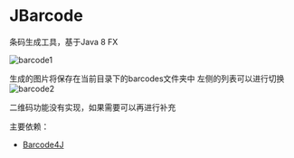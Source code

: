 # JBarcode
条码生成工具，基于Java 8 FX

![barcode1](https://user-images.githubusercontent.com/2569600/33868435-f8cb17aa-df3d-11e7-8ee3-23744cedeb2f.png)

生成的图片将保存在当前目录下的barcodes文件夹中
左侧的列表可以进行切换
![barcode2](https://user-images.githubusercontent.com/2569600/33868436-f8f8f602-df3d-11e7-9ad9-9f1171f100d5.png)

二维码功能没有实现，如果需要可以再进行补充

主要依赖：
- [Barcode4J](http://barcode4j.sourceforge.net/)
